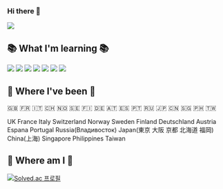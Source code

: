 ### Hi there 👋

<!--
**Partial02/Partial02** is a ✨ _special_ ✨ repository because its `README.md` (this file) appears on your GitHub profile.

Here are some ideas to get you started:

- 🔭 I’m currently working on ...
- 🌱 I’m currently learning ...
- 👯 I’m looking to collaborate on ...
- 🤔 I’m looking for help with ...
- 💬 Ask me about ...
- 📫 How to reach me: ...
- 😄 Pronouns: ...
- ⚡ Fun fact: ...
-->

<img src="https://capsule-render.vercel.app/api?type=waving&color=gradient&customColorList=1,7,10,10,10,20,24&height=300&section=header&text=Wie%20Gehts?&fontSize=90&fontAlign=60&animation=fadeIn" />

## 📚 What I'm learning 📚

<img src="https://img.shields.io/badge/Python-3776AB?style=plastic&logo=python&logoColor=white"/> <img src="https://img.shields.io/badge/pandas-150458?style=flat&logo=Pandas&logoColor=white"/> <img src="https://img.shields.io/badge/sklearn-F7931E?style=flat&logo=scikitlearn&logoColor=white"/> <img src="https://img.shields.io/badge/TensorFlow-FF6F00?style=flat&logo=Tensorflow&logoColor=white"/> <img src="https://img.shields.io/badge/C%20++-4B8BF5?style=plastic&logo=cplusplus&logoColor=white"/> <img src="https://img.shields.io/badge/MySQL-4479A1?style=plastic&logo=MySQL&logoColor=white"/> <img src="https://img.shields.io/badge/MongoDB-47A248?style=plastic&logo=MySQL&logoColor=white"/>


## 🛫 Where I've been 🛫

🇬🇧 🇫🇷 🇮🇹 🇨🇭 🇳🇴 🇸🇪 🇫🇮 🇩🇪 🇦🇹 🇪🇸 🇵🇹 🇷🇺 🇯🇵 🇨🇳 🇸🇬 🇵🇭 🇹🇼

UK France Italy Switzerland Norway Sweden Finland Deutschland Austria Espana Portugal Russia(Владивосток) Japan(東京 大阪 京都 北海道 福岡) China(上海) Singapore Philippines Taiwan



## 🏅 Where am I 🏅

[![Solved.ac 프로필](http://mazassumnida.wtf/api/v2/generate_badge?boj=oyjgod02)](https://solved.ac/oyjgod02)
